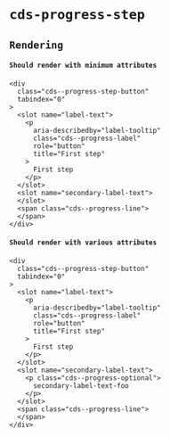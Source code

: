 # `cds-progress-step`

## `Rendering`

####   `Should render with minimum attributes`

```
<div
  class="cds--progress-step-button"
  tabindex="0"
>
  <slot name="label-text">
    <p
      aria-describedby="label-tooltip"
      class="cds--progress-label"
      role="button"
      title="First step"
    >
      First step
    </p>
  </slot>
  <slot name="secondary-label-text">
  </slot>
  <span class="cds--progress-line">
  </span>
</div>

```

####   `Should render with various attributes`

```
<div
  class="cds--progress-step-button"
  tabindex="0"
>
  <slot name="label-text">
    <p
      aria-describedby="label-tooltip"
      class="cds--progress-label"
      role="button"
      title="First step"
    >
      First step
    </p>
  </slot>
  <slot name="secondary-label-text">
    <p class="cds--progress-optional">
      secondary-label-text-foo
    </p>
  </slot>
  <span class="cds--progress-line">
  </span>
</div>

```

